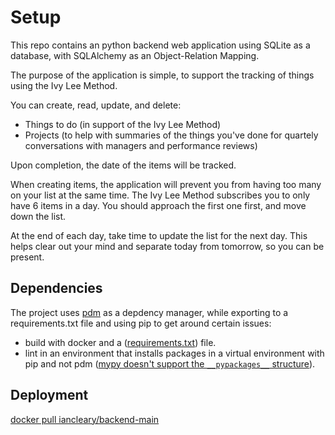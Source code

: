 # Setup

This repo contains an python backend web application using SQLite as a database, with SQLAlchemy as an Object-Relation Mapping.

The purpose of the application is simple, to support the tracking of things using the Ivy Lee Method.

You can create, read, update, and delete:

* Things to do (in support of the Ivy Lee Method)
* Projects (to help with summaries of the things you've done for quartely conversations with managers and performance reviews)

Upon completion, the date of the items will be tracked. 

When creating items, the application will prevent you from having too many on your list at the same time.  The Ivy Lee Method subscribes you to only have 6 items in a day.  You should approach the first one first, and move down the list.

At the end of each day, take time to update the list for the next day.  This helps clear out your mind and separate today from tomorrow, so you can be present.

## Dependencies

The project uses [pdm](https://pdm.fming.dev/latest/usage/project/) as a depdency manager, while exporting to a requirements.txt file and using pip to get around certain issues:

* build with docker and a ([requirements.txt](https://pdm.fming.dev/latest/usage/cli_reference/#exec-0--export)) file.
* lint in an environment that installs packages in a virtual environment with pip and not pdm ([mypy doesn't support the `__pypackages__` structure](https://github.com/pdm-project/pdm/discussions/751)).

## Deployment

[docker pull iancleary/backend-main](https://hub.docker.com/r/iancleary/backend-main)